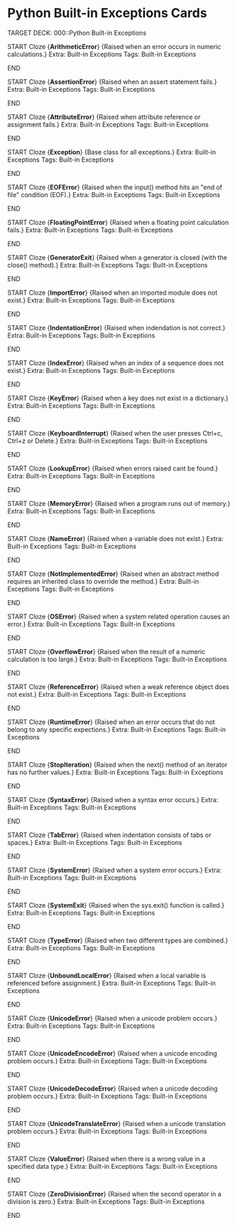 # Python Built-in Exceptions Cards

TARGET DECK: 000::Python Built-in Exceptions

START
Cloze
{**ArithmeticError**} {Raised when an error occurs in numeric calculations.}
Extra: Built-in Exceptions
Tags: Built-in Exceptions
<!--ID: 1619813067223-->
END

START
Cloze
{**AssertionError**} {Raised when an assert statement fails.}
Extra: Built-in Exceptions
Tags: Built-in Exceptions
<!--ID: 1619813067445-->
END

START
Cloze
{**AttributeError**} {Raised when attribute reference or assignment fails.}
Extra: Built-in Exceptions
Tags: Built-in Exceptions
<!--ID: 1619813067664-->
END

START
Cloze
{**Exception**} {Base class for all exceptions.}
Extra: Built-in Exceptions
Tags: Built-in Exceptions
<!--ID: 1619813067888-->
END

START
Cloze
{**EOFError**} {Raised when the input() method hits an "end of file" condition
(EOF).}
Extra: Built-in Exceptions
Tags: Built-in Exceptions
<!--ID: 1619813068108-->
END

START
Cloze
{**FloatingPointError**} {Raised when a floating point calculation fails.}
Extra: Built-in Exceptions
Tags: Built-in Exceptions
<!--ID: 1619813068329-->
END

START
Cloze
{**GeneratorExit**} {Raised when a generator is closed (with the close()
method).}
Extra: Built-in Exceptions
Tags: Built-in Exceptions
<!--ID: 1619813068550-->
END

START
Cloze
{**ImportError**} {Raised when an imported module does not exist.}
Extra: Built-in Exceptions
Tags: Built-in Exceptions
<!--ID: 1619813068775-->
END

START
Cloze
{**IndentationError**} {Raised when indendation is not correct.}
Extra: Built-in Exceptions
Tags: Built-in Exceptions
<!--ID: 1619813068998-->
END

START
Cloze
{**IndexError**} {Raised when an index of a sequence does not exist.}
Extra: Built-in Exceptions
Tags: Built-in Exceptions
<!--ID: 1619813069221-->
END

START
Cloze
{**KeyError**} {Raised when a key does not exist in a dictionary.}
Extra: Built-in Exceptions
Tags: Built-in Exceptions
<!--ID: 1619813069444-->
END

START
Cloze
{**KeyboardInterrupt**} {Raised when the user presses Ctrl+c, Ctrl+z or Delete.}
Extra: Built-in Exceptions
Tags: Built-in Exceptions
<!--ID: 1619813069668-->
END

START
Cloze
{**LookupError**} {Raised when errors raised cant be found.}
Extra: Built-in Exceptions
Tags: Built-in Exceptions
<!--ID: 1619813069889-->
END

START
Cloze
{**MemoryError**} {Raised when a program runs out of memory.}
Extra: Built-in Exceptions
Tags: Built-in Exceptions
<!--ID: 1619813070107-->
END

START
Cloze
{**NameError**} {Raised when a variable does not exist.}
Extra: Built-in Exceptions
Tags: Built-in Exceptions
<!--ID: 1619813070330-->
END

START
Cloze
{**NotImplementedError**} {Raised when an abstract method requires an inherited
class to override the method.}
Extra: Built-in Exceptions
Tags: Built-in Exceptions
<!--ID: 1619813070548-->
END

START
Cloze
{**OSError**} {Raised when a system related operation causes an error.}
Extra: Built-in Exceptions
Tags: Built-in Exceptions
<!--ID: 1619813070766-->
END

START
Cloze
{**OverflowError**} {Raised when the result of a numeric calculation is too
large.}
Extra: Built-in Exceptions
Tags: Built-in Exceptions
<!--ID: 1619813070984-->
END

START
Cloze
{**ReferenceError**} {Raised when a weak reference object does not exist.}
Extra: Built-in Exceptions
Tags: Built-in Exceptions
<!--ID: 1619813071204-->
END

START
Cloze
{**RuntimeError**} {Raised when an error occurs that do not belong to any
specific expections.}
Extra: Built-in Exceptions
Tags: Built-in Exceptions
<!--ID: 1619813071422-->
END

START
Cloze
{**StopIteration**} {Raised when the next() method of an iterator has no further
values.}
Extra: Built-in Exceptions
Tags: Built-in Exceptions
<!--ID: 1619813071639-->
END

START
Cloze
{**SyntaxError**} {Raised when a syntax error occurs.}
Extra: Built-in Exceptions
Tags: Built-in Exceptions
<!--ID: 1619813071858-->
END

START
Cloze
{**TabError**} {Raised when indentation consists of tabs or spaces.}
Extra: Built-in Exceptions
Tags: Built-in Exceptions
<!--ID: 1619813072077-->
END

START
Cloze
{**SystemError**} {Raised when a system error occurs.}
Extra: Built-in Exceptions
Tags: Built-in Exceptions
<!--ID: 1619813072295-->
END

START
Cloze
{**SystemExit**} {Raised when the sys.exit() function is called.}
Extra: Built-in Exceptions
Tags: Built-in Exceptions
<!--ID: 1619813072514-->
END

START
Cloze
{**TypeError**} {Raised when two different types are combined.}
Extra: Built-in Exceptions
Tags: Built-in Exceptions
<!--ID: 1619813072733-->
END

START
Cloze
{**UnboundLocalError**} {Raised when a local variable is referenced before
assignment.}
Extra: Built-in Exceptions
Tags: Built-in Exceptions
<!--ID: 1619813072954-->
END

START
Cloze
{**UnicodeError**} {Raised when a unicode problem occurs.}
Extra: Built-in Exceptions
Tags: Built-in Exceptions
<!--ID: 1619813073174-->
END

START
Cloze
{**UnicodeEncodeError**} {Raised when a unicode encoding problem occurs.}
Extra: Built-in Exceptions
Tags: Built-in Exceptions
<!--ID: 1619813073398-->
END

START
Cloze
{**UnicodeDecodeError**} {Raised when a unicode decoding problem occurs.}
Extra: Built-in Exceptions
Tags: Built-in Exceptions
<!--ID: 1619813073618-->
END

START
Cloze
{**UnicodeTranslateError**} {Raised when a unicode translation problem occurs.}
Extra: Built-in Exceptions
Tags: Built-in Exceptions
<!--ID: 1619813073842-->
END

START
Cloze
{**ValueError**} {Raised when there is a wrong value in a specified data type.}
Extra: Built-in Exceptions
Tags: Built-in Exceptions
<!--ID: 1619813074062-->
END

START
Cloze
{**ZeroDivisionError**} {Raised when the second operator in a division is zero.}
Extra: Built-in Exceptions
Tags: Built-in Exceptions
<!--ID: 1619813074281-->
END

